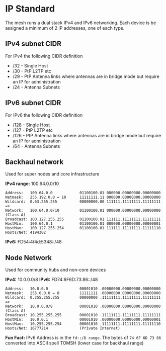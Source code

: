 # IP Standard

The mesh runs a dual stack IPv4 and IPv6 networking. Each device is be assigned a minimum of 2 IP addresses, one of each type.

## IPv4 subnet CIDR

For IPv4 the following CIDR definition

- /32 - Single Host
- /30 - PtP L2TP etc
- /29 - PtP Antenna links where antennas are in bridge mode but require an IP for administration
- /24 - Antenna Subnets

## IPv6 subnet CIDR

For IPv6 the following CIDR definition

- /128 - Single Host
- /127 - PtP L2TP etc
- /126 - PtP Antenna links where antennas are in bridge mode but require an IP for administration
- /64 - Antenna Subnets

## Backhaul network
Used for super nodes and core infrastructure

**IPv4 range:** 100.64.0.0/10 

```
Address:   100.64.0.0            01100100.01 000000.00000000.00000000
Netmask:   255.192.0.0 = 10      11111111.11 000000.00000000.00000000
Wildcard:  0.63.255.255          00000000.00 111111.11111111.11111111
=>
Network:   100.64.0.0/10         01100100.01 000000.00000000.00000000 (Class A)
Broadcast: 100.127.255.255       01100100.01 111111.11111111.11111111
HostMin:   100.64.0.1            01100100.01 000000.00000000.00000001
HostMax:   100.127.255.254       01100100.01 111111.11111111.11111110
Hosts/Net: 4194302 
```

**IPv6:** FD54:4f4d:5348::/48

## Node Network
Used for community hubs and non-core devices

**IPv4:** 10.0.0.0/8
**IPv6:** FD74:6F6D:73:86::/48


```
Address:   10.0.0.0              00001010 .00000000.00000000.00000000
Netmask:   255.0.0.0 = 8         11111111 .00000000.00000000.00000000
Wildcard:  0.255.255.255         00000000 .11111111.11111111.11111111
=>
Network:   10.0.0.0/8            00001010 .00000000.00000000.00000000 (Class A)
Broadcast: 10.255.255.255        00001010 .11111111.11111111.11111111
HostMin:   10.0.0.1              00001010 .00000000.00000000.00000001
HostMax:   10.255.255.254        00001010 .11111111.11111111.11111110
Hosts/Net: 16777214              (Private Internet)
```

**Fun Fact:** IPv6 Address is in the `fd::/8 range`. The bytes of `74 6F 6D 73 86`  converted into ASCII spell TOMSH (lower case for backhaul range)
